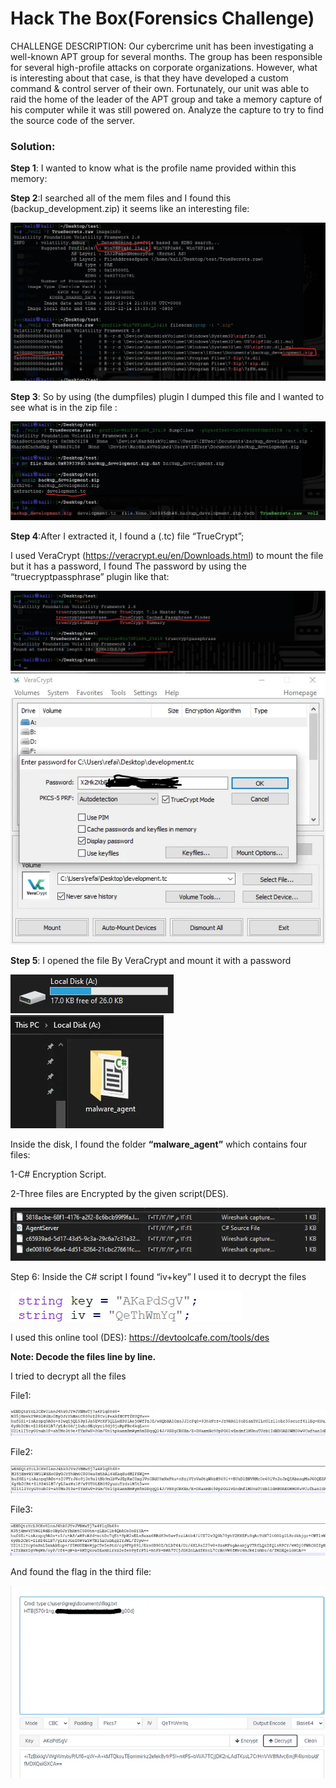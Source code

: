 <h1>Hack The Box(Forensics Challenge)</h1>

CHALLENGE DESCRIPTION: Our cybercrime unit has been investigating a well-known APT group for several months. The group has been responsible for several high-profile attacks on corporate organizations. However, what is interesting about that case, is that they have developed a custom command & control server of their own. Fortunately, our unit was able to raid the home of the leader of the APT group and take a memory capture of his computer while it was still powered on. Analyze the capture to try to find the source code of the server.

<h3>Solution:</h3> 


**Step 1**: I wanted to know what is the profile name provided within this memory:

**Step 2**:I searched all of the mem files and I found this (backup_development.zip) it seems like an interesting file:


<img src="https://github.com/mrfa3i643/Writeups/blob/main/HTB%3A%20TrueSecrets/img/1.webp">


**Step 3**: So by using (the dumpfiles) plugin I dumped this file and I wanted to see what is in the zip file :


<img src="https://github.com/mrfa3i643/Writeups/blob/main/HTB%3A%20TrueSecrets/img/2.webp">


**Step 4**:After I extracted it, I found a (.tc) file “TrueCrypt”;


I used VeraCrypt (https://veracrypt.eu/en/Downloads.html) to mount the file but it has a password, I found The password by using the “truecryptpassphrase” plugin like that:


<img src="https://github.com/mrfa3i643/Writeups/blob/main/HTB%3A%20TrueSecrets/img/3.webp">


<img src="https://github.com/mrfa3i643/Writeups/blob/main/HTB%3A%20TrueSecrets/img/4.webp">


**Step 5**: I opened the file By VeraCrypt and mount it with a password


<img src="https://github.com/mrfa3i643/Writeups/blob/main/HTB%3A%20TrueSecrets/img/5.webp">


<img src="https://github.com/mrfa3i643/Writeups/blob/main/HTB%3A%20TrueSecrets/img/6.webp">


Inside the disk, I found the folder **“malware_agent”** which contains four files:



1-C# Encryption Script.


2-Three files are Encrypted by the given script(DES).


<img src="https://github.com/mrfa3i643/Writeups/blob/main/HTB%3A%20TrueSecrets/img/7.webp">


Step 6: Inside the C# script I found “iv+key” I used it to decrypt the files



<img src="https://github.com/mrfa3i643/Writeups/blob/main/HTB%3A%20TrueSecrets/img/8.webp">


I used this online tool (DES): https://devtoolcafe.com/tools/des


**Note: Decode the files line by line.**


I tried to decrypt all the files


File1:


<img src="https://github.com/mrfa3i643/Writeups/blob/main/HTB%3A%20TrueSecrets/img/9.webp">


File2:


<img src="https://github.com/mrfa3i643/Writeups/blob/main/HTB%3A%20TrueSecrets/img/10.webp">


File3:


<img src="https://github.com/mrfa3i643/Writeups/blob/main/HTB%3A%20TrueSecrets/img/11.webp">


And found the flag in the third file:

<img src="https://github.com/mrfa3i643/Writeups/blob/main/HTB%3A%20TrueSecrets/img/12.webp">

